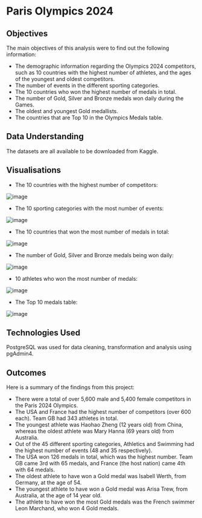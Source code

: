 # Paris Olympics 2024

## Objectives
The main objectives of this analysis were to find out the following information:
- The demographic information regarding the Olympics 2024 competitors, such as 10 countries with the highest number of 
  athletes, and the ages of the youngest and oldest competitors.
- The number of events in the different sporting categories.
- The 10 countries who won the highest number of medals in total.
- The number of Gold, Silver and Bronze medals won daily during the Games.
- The oldest and youngest Gold medallists.
- The countries that are Top 10 in the Olympics Medals table.

## Data Understanding
The datasets are all available to be downloaded from Kaggle.

## Visualisations
- The 10 countries with the highest number of competitors:
  
![image](https://github.com/user-attachments/assets/e697b958-0113-400d-9383-137d8589a4bc)

- The 10 sporting categories with the most number of events:

![image](https://github.com/user-attachments/assets/2401a1e5-061f-456e-a890-94072abdddba)

- The 10 countries that won the most number of medals in total:

![image](https://github.com/user-attachments/assets/680878eb-76a7-4622-a11b-c0a6626e0bbb)

- The number of Gold, Silver and Bronze medals being won daily:

![image](https://github.com/user-attachments/assets/0620f859-b0c4-49d3-a6c7-4c06eabc2bc4)

- 10 athletes who won the most number of medals:

![image](https://github.com/user-attachments/assets/5c5a7c45-c782-4547-bfb7-149314caddad)

- The Top 10 medals table:

![image](https://github.com/user-attachments/assets/a99dc37a-8cf3-4c7b-93a4-d627bea18564)

## Technologies Used
PostgreSQL was used for data cleaning, transformation and analysis using pgAdmin4.

## Outcomes
Here is a summary of the findings from this project:
- There were a total of over 5,600 male and 5,400 female competitors in the Paris 2024 Olympics.
- The USA and France had the highest number of competitors (over 600 each). Team GB had 343 athletes in total.
- The youngest athlete was Haohao Zheng (12 years old) from China, whereas the oldest athlete was Mary Hanna (69 years 
  old) from Australia.
- Out of the 45 different sporting categories, Athletics and Swimming had the highest number of events (48 and 35 
  respectively).
- The USA won 126 medals in total, which was the highest number. Team GB came 3rd with 65 medals, and France (the host 
  nation) came 4th with 64 medals.
- The oldest athlete to have won a Gold medal was Isabell Werth, from Germany, at the age of 54.
- The youngest athlete to have won a Gold medal was Arisa Trew, from Australia, at the age of 14 year old.
- The athlete to have won the most Gold medals was the French swimmer Leon Marchand, who won 4 Gold medals.
